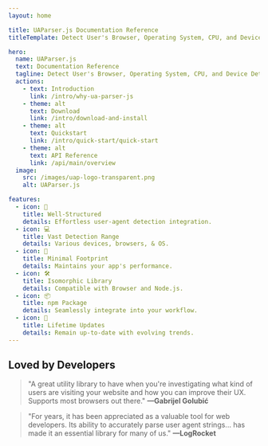 ```yaml
---
layout: home

title: UAParser.js Documentation Reference
titleTemplate: Detect User's Browser, Operating System, CPU, and Device Details

hero:
  name: UAParser.js
  text: Documentation Reference
  tagline: Detect User's Browser, Operating System, CPU, and Device Details
  actions:
    - text: Introduction
      link: /intro/why-ua-parser-js
    - theme: alt
      text: Download
      link: /intro/download-and-install
    - theme: alt
      text: Quickstart
      link: /intro/quick-start/quick-start
    - theme: alt
      text: API Reference
      link: /api/main/overview
  image:
    src: /images/uap-logo-transparent.png
    alt: UAParser.js

features:
  - icon: 👔
    title: Well-Structured
    details: Effortless user-agent detection integration.
  - icon: 💻
    title: Vast Detection Range
    details: Various devices, browsers, & OS.
  - icon: 🥾
    title: Minimal Footprint
    details: Maintains your app's performance.
  - icon: 🛠️
    title: Isomorphic Library
    details: Compatible with Browser and Node.js.
  - icon: 📦
    title: npm Package
    details: Seamlessly integrate into your workflow.
  - icon: 📆
    title: Lifetime Updates
    details: Remain up-to-date with evolving trends.
---
```


## Loved by Developers

> "A great utility library to have when you're investigating what kind of users are visiting your website and how you can improve their UX. Supports most browsers out there." **—Gabrijel Golubić**

> "For years, it has been appreciated as a valuable tool for web developers. Its ability to accurately parse user agent strings... has made it an essential library for many of us." **—LogRocket**


<style>
:root {
  --vp-home-hero-name-color: transparent;
  --vp-home-hero-name-background: -webkit-linear-gradient(120deg, #bd34fe 30%, #41d1ff);

  --vp-home-hero-image-background-image: linear-gradient(-45deg, #bd34fe 50%, #47caff 50%);
  --vp-home-hero-image-filter: blur(44px);
}

@media (min-width: 640px) {
  :root {
    --vp-home-hero-image-filter: blur(56px);
  }
}

@media (min-width: 960px) {
  :root {
    --vp-home-hero-image-filter: blur(68px);
  }
}
</style>
